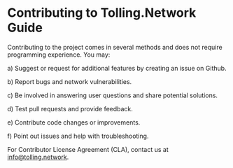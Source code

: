 # Contributing to Tolling.Network Guide

Contributing to the project comes in several methods and does not require programming experience. You may: 

a) Suggest or request for additional features by creating an issue on Github. 

b) Report bugs and network vulnerabilities. 

c) Be involved in answering user questions and share potential solutions.

d) Test pull requests and provide feedback. 

e) Contribute code changes or improvements. 

f) Point out issues and help with troubleshooting. 



For Contributor License Agreement (CLA), contact us at info@tolling.network.
